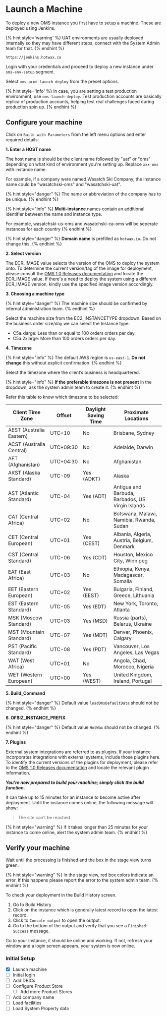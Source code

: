 # Launch a Machine

To deploy a new OMS instance you first have to setup a machine. These are deployed using Jenkins.


{% hint style='warning' %}
UAT environments are usually deployed internally so they may have different steps, connect with the System Admin team for that.
{% endhint %}

```
https://jenkins.hotwax.co
```

Login with your credentials and proceed to deploy a new instance under `oms-env-setup` segment. 

Select `oms-prod-launch-deploy` from the preset options. 

{% hint style='info' %}
In case, you are setting a test production environment, use  `oms-launch-deploy`. Test production accounts are basically replica of production accounts, helping test real challenges faced during production spin up. 
{% endhint %}

## Configure your machine

Click on `Build with Parameters` from the left menu options and enter required details: 

**1. Enter a HOST name**

The host name is should be the client name followed by "uat" or "oms" depending on what kind of environment you're setting up. Replace `xxx-oms` with instance name. 

For example, if a company were named Wasatch Ski Company, the instance name could be "wasatchski-oms" and "wasatchski-uat". 

{% hint style="danger" %}
The name or abbreviation of the company has to be unique.
{% endhint %}

{% hint style="info" %}
**Multi-instance** names contain an additional identifier between the name and instance type.

For example, wasatchski-us-oms and wasatchski-ca-oms will be seperate instances for each country
{% endhint %}

{% hint style="danger" %}
**Domain name** is prefilled as `hotwax.io`. Do not change this.
{% endhint %}

**2. Select version**

The ECR_IMAGE value selects the version of the OMS to deploy the system onto. To determine the current version/tag of the image for deployment, please consult the [OMS 1.0 Releases documentation](https://docs.google.com/document/d/1lfvjpqBiE__1fsCjq7VvQSSXjdRLVZg86zJIXDDK-zc/edit#heading=h.djn7rcq0batn) and locate the ECR_IMAGE value. If there's a need to deploy the system using a different ECR_IMAGE version, kindly use the specified image version accordingly.

**3. Choosing a machine type**

{% hint style="danger" %}
The machine size should be confirmed by internal administration team.
{% endhint %}

Select the machine size from the EC2_INSTANCETYPE dropdown. Based on the business order size/day we can select the Instance type.

- C5a.xlarge: Less than or equal to 100 orders orders per day.
- C5a.2xlarge: More than 100 orders orders per day.

**4. Timezone**

{% hint style="info" %}
The default AWS region is `us-east-1`. **Do not change** this without explicit confirmation.
{% endhint %}

Select the timezone where the client’s business is headquartered.

{% hint style="info" %}
**If the preferable timezone is not present** in the dropdown, ask the system admin team to create it.
{% endhint %}

Refer this table to know which timezone to be selected: 

| Client Time Zone                     | Offset  | Daylight Saving Time | Proximate Locations                                |
|-------------------------------|---------|-----------------------|------------------------------------------------|
| AEST (Australia Eastern)      | UTC+10  | No                    | Brisbane, Sydney                               |
| ACST (Australia Central)      | UTC+09:30| No                    | Adelaide, Darwin                               |
| AFT (Afghanistan)             | UTC+04:30| No                    | Afghanistan                                    |
| AKST (Alaska Standard)        | UTC-09  | Yes (ADKT)            | Alaska                                         |
| AST (Atlantic Standard)        | UTC-04  | Yes (ADT)             | Antigua and Barbuda, Barbados, US Virgin Islands|
| CAT (Central Africa)           | UTC+02  | No                    | Botswana, Malawi, Namibia, Rwanda, Sudan        |
| CET (Central European)         | UTC+01  | Yes (CEST)            | Albania, Algeria, Austria, Belgium, Denmark     |
| CST (Central Standard)         | UTC-06  | Yes (CDT)             | Houston, Mexico City, Winnipeg                  |
| EAT (East Africa)              | UTC+03  | No                    | Ethiopia, Kenya, Madagascar, Somalia            |
| EET (Eastern European)         | UTC+02  | Yes (EEST)            | Bulgaria, Finland, Greece, Lithuania           |
| EST (Eastern Standard)         | UTC-05  | Yes (EDT)             | New York, Toronto, Atlanta                      |
| MSK (Moscow Standard)          | UTC+03  | Yes (MSD)             | Russia (parts), Belarus, Ukraine                |
| MST (Mountain Standard)        | UTC-07  | Yes (MDT)             | Denver, Phoenix, Calgary                        |
| PST (Pacific Standard)         | UTC-08  | Yes (PDT)             | Vancouver, Los Angeles, Las Vegas               |
| WAT (West Africa)              | UTC+01  | No                    | Angola, Chad, Morocco, Nigeria                  |
| WET (Western European)         | UTC+00  | Yes (WEST)            | United Kingdom, Ireland, Portugal               |

**5. Build_Command**

{% hint style="danger" %}
Default value `loadOmsDefaultData` should not be changed.
{% endhint %}

**6. OFBIZ_INSTANCE_PREFIX**

{% hint style="danger" %}
Default value `HotWax` should not be changed. 
{% endhint %}

**7. Plugins**

External system integrations are referred to as plugins. If your instance incorporates integrations with external systems, include those plugins here. To identify the current versions of the plugins for deployment, please refer to the [OMS 1.0 Releases documentation](https://docs.google.com/document/d/1lfvjpqBiE__1fsCjq7VvQSSXjdRLVZg86zJIXDDK-zc/edit#heading=h.djn7rcq0batn) and locate the relevant plugin information.

***You're now prepared to build your machine; simply click the build function.***

It can take up to 15 minutes for an instance to become active after deployment. Until the instance comes online, the following message will show:
> The site can’t be reached

{% hint style="warning" %}
If it takes longer than 25 minutes for your instance to come online, alert the system admin team.
{% endhint %}

## Verify your machine

Wait until the processing is finished and the box in the stage view turns green.

{% hint style="warning" %}
In the stage view, red box colors indicate an error. If this happens please report the error to the system admin team.
{% endhint %}

To check your deployment in the Build History screen.

1. Go to Build History
2. Click on the instance which is generally latest record to open the latest record. 
3. Click to `Console output` to open the output.
4. Go to the bottom of the output and verify that you see a `Finished: Success` message. 

Go to your instance, it should be online and working. If not, refresh your window and a login screen appears, your system is now online.

### Initial Setup
- [x] Launch machine
- [ ] Initial login
- [ ] Add DBICs
- [ ] Configure Product Store
  - [ ] Add more Product Stores
- [ ] Add company name
- [ ] Load facilities
- [ ] Load System Property data
